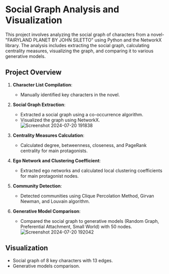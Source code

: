 # Social Graph Analysis and Visualization

This project involves analyzing the social graph of characters from a novel-"FAIRYLAND PLANET BY JOHN SILETTO" using Python and the NetworkX library. The analysis includes extracting the social graph, calculating centrality measures, visualizing the graph, and comparing it to various generative models.

## Project Overview

1. **Character List Compilation**:
   - Manually identified key characters in the novel.

2. **Social Graph Extraction**:
   - Extracted a social graph using a co-occurrence algorithm.
   - Visualized the graph using NetworkX.![Screenshot 2024-07-20 191838](https://github.com/user-attachments/assets/983147cc-7ec7-4ac9-be0f-cdd688466096)


3. **Centrality Measures Calculation**:
   - Calculated degree, betweenness, closeness, and PageRank centrality for main protagonists.

4. **Ego Network and Clustering Coefficient**:
   - Extracted ego networks and calculated local clustering coefficients for main protagonist nodes.

5. **Community Detection**:
   - Detected communities using Clique Percolation Method, Girvan Newman, and Louvain algorithm.

6. **Generative Model Comparison**:
   - Compared the social graph to generative models (Random Graph, Preferential Attachment, Small World) with 50 nodes.
     ![Screenshot 2024-07-20 192042](https://github.com/user-attachments/assets/47c6d737-d323-4557-bb50-3a5b2f754479)


## Visualization

- Social graph of 8 key characters with 13 edges.
- Generative models comparison.

